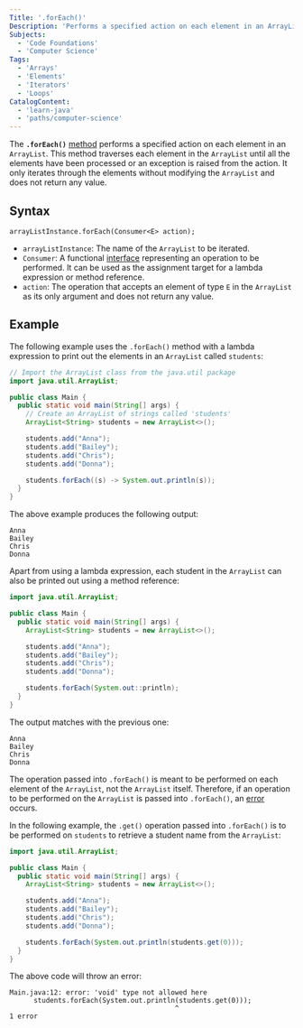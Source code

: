```yaml
---
Title: '.forEach()'
Description: 'Performs a specified action on each element in an ArrayList.'
Subjects:
  - 'Code Foundations'
  - 'Computer Science'
Tags:
  - 'Arrays'
  - 'Elements'
  - 'Iterators'
  - 'Loops'
CatalogContent:
  - 'learn-java'
  - 'paths/computer-science'
---
```


The **`.forEach()`** [method](https://www.codecademy.com/resources/docs/java/methods) performs a specified action on each element in an `ArrayList`. This method traverses each element in the `ArrayList` until all the elements have been processed or an exception is raised from the action. It only iterates through the elements without modifying the `ArrayList` and does not return any value.

## Syntax

```pseudo
arrayListInstance.forEach(Consumer<E> action);
```

- `arrayListInstance`: The name of the `ArrayList` to be iterated.
- `Consumer`: A functional [interface](https://www.codecademy.com/resources/docs/java/interfaces) representing an operation to be performed. It can be used as the assignment target for a lambda expression or method reference.
- `action`: The operation that accepts an element of type `E` in the `ArrayList` as its only argument and does not return any value.

## Example

The following example uses the `.forEach()` method with a lambda expression to print out the elements in an `ArrayList` called `students`:

```java
// Import the ArrayList class from the java.util package
import java.util.ArrayList;

public class Main {
  public static void main(String[] args) {
    // Create an ArrayList of strings called 'students'
    ArrayList<String> students = new ArrayList<>();

    students.add("Anna");
    students.add("Bailey");
    students.add("Chris");
    students.add("Donna");

    students.forEach((s) -> System.out.println(s));
  }
}
```

The above example produces the following output:

```shell
Anna
Bailey
Chris
Donna
```

Apart from using a lambda expression, each student in the `ArrayList` can also be printed out using a method reference:

```java
import java.util.ArrayList;

public class Main {
  public static void main(String[] args) {
    ArrayList<String> students = new ArrayList<>();

    students.add("Anna");
    students.add("Bailey");
    students.add("Chris");
    students.add("Donna");

    students.forEach(System.out::println);
  }
}
```

The output matches with the previous one:

```shell
Anna
Bailey
Chris
Donna
```

The operation passed into `.forEach()` is meant to be performed on each element of the `ArrayList`, not the `ArrayList` itself. Therefore, if an operation to be performed on the `ArrayList` is passed into `.forEach()`, an [error](https://www.codecademy.com/resources/docs/java/errors) occurs.

In the following example, the `.get()` operation passed into `.forEach()` is to be performed on `students` to retrieve a student name from the `ArrayList`:

```java
import java.util.ArrayList;

public class Main {
  public static void main(String[] args) {
    ArrayList<String> students = new ArrayList<>();

    students.add("Anna");
    students.add("Bailey");
    students.add("Chris");
    students.add("Donna");

    students.forEach(System.out.println(students.get(0)));
  }
}
```

The above code will throw an error:

```shell
Main.java:12: error: 'void' type not allowed here
      students.forEach(System.out.println(students.get(0)));
                                         ^
1 error
```
